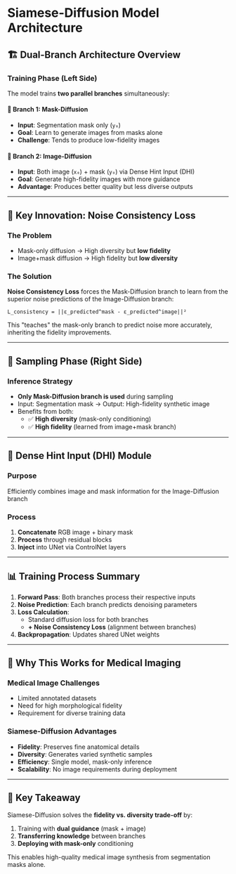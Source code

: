 # Siamese-Diffusion Model Architecture

## 🏗️ **Dual-Branch Architecture Overview**

### **Training Phase (Left Side)**
The model trains **two parallel branches** simultaneously:

#### 🎯 **Branch 1: Mask-Diffusion**
- **Input**: Segmentation mask only (`y₀`)
- **Goal**: Learn to generate images from masks alone
- **Challenge**: Tends to produce low-fidelity images

#### 🎯 **Branch 2: Image-Diffusion** 
- **Input**: Both image (`x₀`) + mask (`y₀`) via Dense Hint Input (DHI)
- **Goal**: Generate high-fidelity images with more guidance
- **Advantage**: Produces better quality but less diverse outputs

---

## 🔗 **Key Innovation: Noise Consistency Loss**

### **The Problem**
- Mask-only diffusion → High diversity but **low fidelity**
- Image+mask diffusion → High fidelity but **low diversity**

### **The Solution**
**Noise Consistency Loss** forces the Mask-Diffusion branch to learn from the superior noise predictions of the Image-Diffusion branch:

```
L_consistency = ||ε_predicted^mask - ε_predicted^image||²
```

This "teaches" the mask-only branch to predict noise more accurately, inheriting the fidelity improvements.

---

## 🎯 **Sampling Phase (Right Side)**

### **Inference Strategy**
- **Only Mask-Diffusion branch is used** during sampling
- Input: Segmentation mask → Output: High-fidelity synthetic image
- Benefits from both:
  - ✅ **High diversity** (mask-only conditioning)
  - ✅ **High fidelity** (learned from image+mask branch)

---

## 🧠 **Dense Hint Input (DHI) Module**

### **Purpose**
Efficiently combines image and mask information for the Image-Diffusion branch

### **Process**
1. **Concatenate** RGB image + binary mask
2. **Process** through residual blocks
3. **Inject** into UNet via ControlNet layers

---

## 📊 **Training Process Summary**

1. **Forward Pass**: Both branches process their respective inputs
2. **Noise Prediction**: Each branch predicts denoising parameters
3. **Loss Calculation**:
   - Standard diffusion loss for both branches
   - **+ Noise Consistency Loss** (alignment between branches)
4. **Backpropagation**: Updates shared UNet weights

---

## 🎯 **Why This Works for Medical Imaging**

### **Medical Image Challenges**
- Limited annotated datasets
- Need for high morphological fidelity
- Requirement for diverse training data

### **Siamese-Diffusion Advantages**
- **Fidelity**: Preserves fine anatomical details
- **Diversity**: Generates varied synthetic samples
- **Efficiency**: Single model, mask-only inference
- **Scalability**: No image requirements during deployment

---

## 🔄 **Key Takeaway**

Siamese-Diffusion solves the **fidelity vs. diversity trade-off** by:
1. Training with **dual guidance** (mask + image)
2. **Transferring knowledge** between branches
3. **Deploying with mask-only** conditioning

This enables high-quality medical image synthesis from segmentation masks alone. 